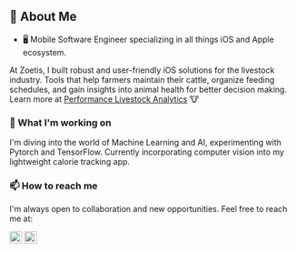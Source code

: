 ## 📖 About Me

- 🖥 Mobile Software Engineer specializing in all things iOS and Apple ecosystem.

At Zoetis, I built robust and user-friendly iOS solutions for the livestock industry. Tools that help farmers maintain their cattle, organize feeding schedules, and gain insights into animal health for better decision making. Learn more at [Performance Livestock Analytics](https://performancelivestockanalytics.com) 🐮

### 🌱 What I'm working on

I'm diving into the world of Machine Learning and AI, experimenting with Pytorch and TensorFlow. Currently incorporating computer vision into my lightweight calorie tracking app. 

### 📫 How to reach me

I'm always open to collaboration and new opportunities. Feel free to reach me at: 

<a href="mailto:samuelaroman@gmail.com"><img src="https://img.icons8.com/fluent/48/000000/mail.png" width="22px"></a> <a href="https://www.linkedin.com/in/samuelroman/"><img src="https://img.icons8.com/color/48/000000/linkedin.png" width="22px"></a>



